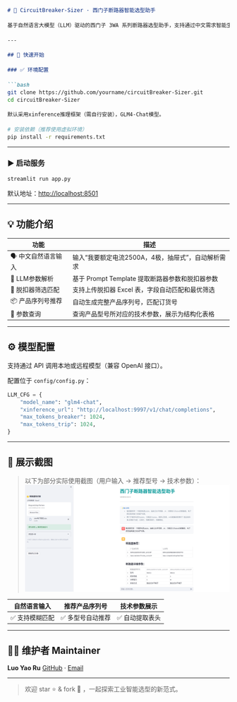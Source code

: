 ```markdown
# 🔌 CircuitBreaker-Sizer · 西门子断路器智能选型助手

基于自然语言大模型（LLM）驱动的西门子 3WA 系列断路器选型助手，支持通过中文需求智能生成产品序列号、匹配脱扣器、订货号与技术参数，帮助用户快速查询西门子3WA断路器产品信息。

---

## 🚀 快速开始

### ✅ 环境配置

```bash
git clone https://github.com/yourname/circuitBreaker-Sizer.git
cd circuitBreaker-Sizer

默认采用xinference推理框架（需自行安装），GLM4-Chat模型。

# 安装依赖（推荐使用虚拟环境）
pip install -r requirements.txt
````

---

### ▶️ 启动服务

```bash
streamlit run app.py
```

默认地址：[http://localhost:8501](http://localhost:8501)

---

## 💡 功能介绍

| 功能           | 描述                               |
| ------------ | -------------------------------- |
| 🗣️ 中文自然语言输入 | 输入“我要额定电流2500A，4极，抽屉式”，自动解析需求    |
| 🤖 LLM参数解析   | 基于 Prompt Template 提取断路器参数和脱扣器参数 |
| 🧩 脱扣器筛选匹配   | 支持上传脱扣器 Excel 表，字段自动匹配和最优筛选      |
| 📦 产品序列号推荐   | 自动生成完整产品序列号，匹配订货号                |
| 📄 参数查询      | 查询产品型号所对应的技术参数，展示为结构化表格          |

---

## ⚙️ 模型配置

支持通过 API 调用本地或远程模型（兼容 OpenAI 接口）。

配置位于 `config/config.py`：

```python
LLM_CFG = {
    "model_name": "glm4-chat",
    "xinference_url": "http://localhost:9997/v1/chat/completions",
    "max_tokens_breaker": 1024,
    "max_tokens_trip": 1024,
}
```

---

## 📸 展示截图

> 以下为部分实际使用截图（用户输入 → 推荐型号 → 技术参数）：
> ![图片](LLM-sizer.png)


| 自然语言输入   | 推荐产品序列号   | 技术参数展示   |
| -------- | --------- | -------- |
| ✅ 支持模糊匹配 | ✅ 多型号自动推荐 | ✅ 自动提取表头 |

---

## 👨‍💻 维护者 Maintainer

**Luo Yao Ru**
[GitHub](https://github.com/YaoruLuo) · [Email](yao-ru.luo@siemens.com)

---

> 欢迎 star ⭐️ & fork 🍴 ，一起探索工业智能选型的新范式。

```
